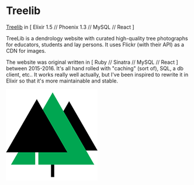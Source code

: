 # Treelib 

[Treelib](http://treelib.ca) in [ Elixir 1.5 // Phoenix 1.3 // MySQL // React ]

TreeLib is a dendrology website with curated high-quality tree photographs for educators, students and lay persons. It uses Flickr (with their API) as a CDN for images.

The website was original written in [ Ruby // Sinatra // MySQL // React ] between 2015-2016. It's all hand rolled with "caching" (sort of), SQL, a db client, etc.. It works really well actually, but I've been inspired to rewrite it in Elixir so that it's more maintainable and stable. 

![](assets/assets/images/logo.png)
